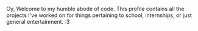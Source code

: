 Oy, Welcome to my humble abode of code. This profile contains all the projects I've worked on for things pertaining to school, internships, or just general entertainment. :3

<!---
Kaelubagu/Kaelubagu is a ✨ special ✨ repository because its `README.md` (this file) appears on your GitHub profile.
You can click the Preview link to take a look at your changes.
--->
